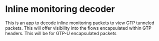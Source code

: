 # Inline monitoring decoder 

This is an app to decode inline monitoring packets to view GTP tunneled packets. This will offer visibility into the flows encapsulated within GTP headers. This will be for GTP-U encapsulated packets 
